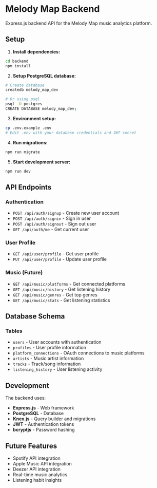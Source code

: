 # Melody Map Backend

Express.js backend API for the Melody Map music analytics platform.

## Setup

1. **Install dependencies:**
```bash
cd backend
npm install
```

2. **Setup PostgreSQL database:**
```bash
# Create database
createdb melody_map_dev

# Or using psql
psql -U postgres
CREATE DATABASE melody_map_dev;
```

3. **Environment setup:**
```bash
cp .env.example .env
# Edit .env with your database credentials and JWT secret
```

4. **Run migrations:**
```bash
npm run migrate
```

5. **Start development server:**
```bash
npm run dev
```

## API Endpoints

### Authentication
- `POST /api/auth/signup` - Create new user account
- `POST /api/auth/signin` - Sign in user
- `POST /api/auth/signout` - Sign out user
- `GET /api/auth/me` - Get current user

### User Profile
- `GET /api/user/profile` - Get user profile
- `PUT /api/user/profile` - Update user profile

### Music (Future)
- `GET /api/music/platforms` - Get connected platforms
- `GET /api/music/history` - Get listening history
- `GET /api/music/genres` - Get top genres
- `GET /api/music/stats` - Get listening statistics

## Database Schema

### Tables
- `users` - User accounts with authentication
- `profiles` - User profile information
- `platform_connections` - OAuth connections to music platforms
- `artists` - Music artist information
- `tracks` - Track/song information
- `listening_history` - User listening activity

## Development

The backend uses:
- **Express.js** - Web framework
- **PostgreSQL** - Database
- **Knex.js** - Query builder and migrations
- **JWT** - Authentication tokens
- **bcryptjs** - Password hashing

## Future Features

- Spotify API integration
- Apple Music API integration
- Deezer API integration
- Real-time music analytics
- Listening habit insights
